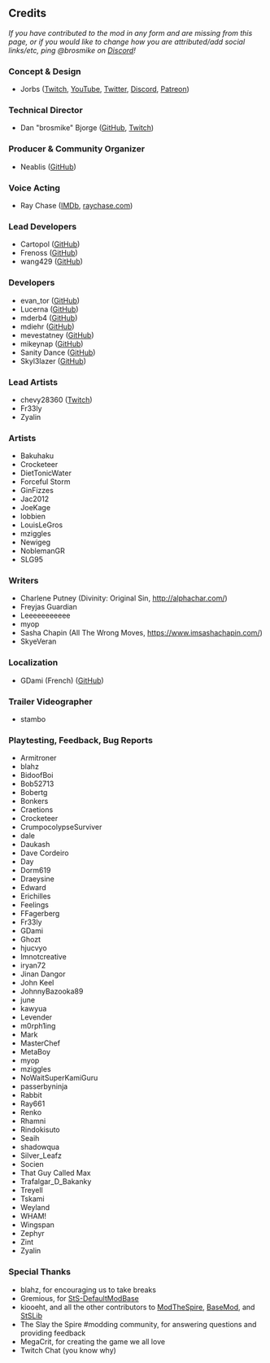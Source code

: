 ## Credits

*If you have contributed to the mod in any form and are missing from this page, or if you would like to change how you are attributed/add social links/etc, ping @brosmike on [Discord](https://discord.gg/N8mETek)!*

### Concept & Design

* Jorbs ([Twitch](https://twitch.tv/jorbs), [YouTube](https://youtube.com/joinrbs), [Twitter](https://twitter.com/joinrbs), [Discord](https://discord.gg/jorbs), [Patreon](https://www.patreon.com/jorbs))

### Technical Director

* Dan "brosmike" Bjorge ([GitHub](https://github.com/dbjorge), [Twitch](https://twitch.tv/brosmike))

### Producer & Community Organizer

* Neablis ([GitHub](https://github.com/neablis-7))

### Voice Acting

* Ray Chase ([IMDb](https://www.imdb.com/name/nm2616557/), [raychase.com](http://www.raychase.com/))

### Lead Developers

* Cartopol ([GitHub](https://github.com/Cartopol))
* Frenoss ([GitHub](https://github.com/Frenoss))
* wang429 ([GitHub](https://github.com/wang429))

### Developers

* evan_tor ([GitHub](https://github.com/evantor))
* Lucerna ([GitHub](https://github.com/Jacob-Laverty))
* mderb4 ([GitHub](https://github.com/mderb4))
* mdiehr ([GitHub](https://github.com/mdiehr))
* mevestatney ([GitHub](https://github.com/stevematney))
* mikeynap ([GitHub](https://github.com/mikeynap))
* Sanity Dance ([GitHub](https://github.com/sanity-dance))
* Skyl3lazer ([GitHub](https://github.com/Skyl3lazer))

### Lead Artists

* chevy28360 ([Twitch](https://twitch.tv/chevy28360))
* Fr33ly
* Zyalin

### Artists

* Bakuhaku
* Crocketeer
* DietTonicWater
* Forceful Storm
* GinFizzes
* Jac2012
* JoeKage
* lobbien
* LouisLeGros
* mziggles
* Newigeg
* NoblemanGR
* SLG95

### Writers

* Charlene Putney (Divinity: Original Sin, http://alphachar.com/)
* Freyjas Guardian
* Leeeeeeeeeee
* myop
* Sasha Chapin (All The Wrong Moves, https://www.imsashachapin.com/)
* SkyeVeran

### Localization

* GDami (French) ([GitHub](https://github.com/GDami))

### Trailer Videographer

* stambo

### Playtesting, Feedback, Bug Reports

* Armitroner
* blahz
* BidoofBoi
* Bob52713
* Bobertg
* Bonkers
* Craetions
* Crocketeer
* CrumpocolypseSurviver
* dale
* Daukash
* Dave Cordeiro
* Day
* Dorm619
* Draeysine
* Edward
* Erichilles
* Feelings
* FFagerberg
* Fr33ly
* GDami
* Ghozt
* hjucvyo
* Imnotcreative
* iryan72
* Jinan Dangor
* John Keel
* JohnnyBazooka89
* june
* kawyua
* Levender
* m0rph1ing
* Mark
* MasterChef
* MetaBoy
* myop
* mziggles
* NoWaitSuperKamiGuru
* passerbyninja
* Rabbit
* Ray661
* Renko
* Rhamni
* Rindokisuto
* Seaih
* shadowqua
* Silver_Leafz
* Socien
* That Guy Called Max
* Trafalgar_D_Bakanky
* Treyell
* Tskami
* Weyland
* WHAM!
* Wingspan
* Zephyr
* Zint
* Zyalin

### Special Thanks

* blahz, for encouraging us to take breaks
* Gremious, for [StS-DefaultModBase](https://github.com/Gremious/StS-DefaultModBase)
* kiooeht, and all the other contributors to [ModTheSpire](https://github.com/kiooeht/ModTheSpire), [BaseMod](https://github.com/daviscook477/BaseMod), and [StSLib](https://github.com/kiooeht/StSLib)
* The Slay the Spire #modding community, for answering questions and providing feedback
* MegaCrit, for creating the game we all love
* Twitch Chat (you know why)